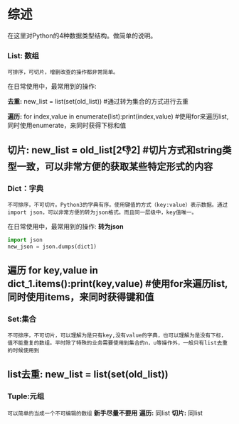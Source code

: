 综述
===
在这里对Python的4种数据类型结构。做简单的说明。

### List: 数组
``可排序，可切片，增删改查的操作都非常简单。``

在日常使用中，最常用到的操作:

**去重:** new_list = list(set(old_list))  #通过转为集合的方式进行去重

**遍历:** for index,value in enumerate(list):print(index,value) #使用for来遍历list,同时使用enumerate，来同时获得下标和值

**切片:** new_list = old_list[2:-1:2] #切片方式和string类型一致，可以非常方便的获取某些特定形式的内容
----
### Dict：字典

``不可排序，不可切片。Python3的字典有序。使用键值的方式（key:value）表示数据。通过import json，可以非常方便的转为json格式。而且同一层级中，key值唯一。``

在日常使用中，最常用到的操作:
**转为json**
```python
import json
new_json = json.dumps(dict1)  
```
**遍历** for key,value in dict_1.items():print(key,value) #使用for来遍历list,同时使用items，来同时获得键和值
----
### Set:集合

``不可排序，不可切片，可以理解为是只有key,没有value的字典，也可以理解为是没有下标，值不能重复的数组。平时除了特殊的业务需要使用到集合的∩，∪等操作外，一般只有list去重的时候使用到``

**list去重:** new_list = list(set(old_list))  
----
### Tuple:元组
``可以简单的当成一个不可编辑的数组``
**新手尽量不要用**
**遍历:** 同list
**切片:** 同list
